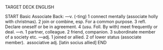 TARGET DECK
ENGLISH

START
Basic
Associate
Back: —v. (-ting) 1 connect mentally (associate holly with christmas). 2 join or combine, esp. For a common purpose. 3 refl. Declare oneself or be in agreement. 4 (usu. Foll. By with) meet frequently or deal. —n. 1 partner, colleague. 2 friend, companion. 3 subordinate member of a society etc. —adj. 1 joined or allied. 2 of lower status (associate member).  associative adj. [latin socius allied]
END
